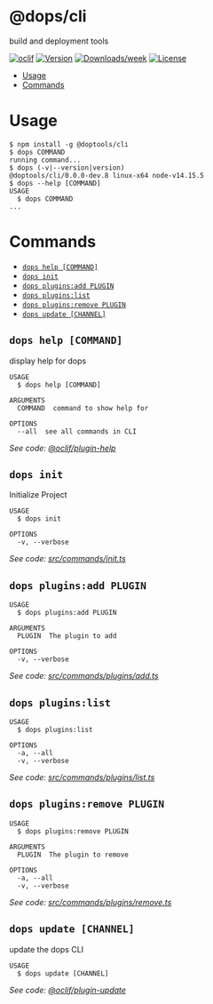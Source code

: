 @dops/cli
=========

build and deployment tools

[![oclif](https://img.shields.io/badge/cli-oclif-brightgreen.svg)](https://oclif.io)
[![Version](https://img.shields.io/npm/v/@dops/cli.svg)](https://npmjs.org/package/@dops/cli)
[![Downloads/week](https://img.shields.io/npm/dw/@dops/cli.svg)](https://npmjs.org/package/@dops/cli)
[![License](https://img.shields.io/npm/l/@dops/cli.svg)](https://github.com/connceptualpathways/dops/blob/master/package.json)

<!-- toc -->
* [Usage](#usage)
* [Commands](#commands)
<!-- tocstop -->
# Usage
<!-- usage -->
```sh-session
$ npm install -g @doptools/cli
$ dops COMMAND
running command...
$ dops (-v|--version|version)
@doptools/cli/0.0.0-dev.8 linux-x64 node-v14.15.5
$ dops --help [COMMAND]
USAGE
  $ dops COMMAND
...
```
<!-- usagestop -->
# Commands
<!-- commands -->
* [`dops help [COMMAND]`](#dops-help-command)
* [`dops init`](#dops-init)
* [`dops plugins:add PLUGIN`](#dops-pluginsadd-plugin)
* [`dops plugins:list`](#dops-pluginslist)
* [`dops plugins:remove PLUGIN`](#dops-pluginsremove-plugin)
* [`dops update [CHANNEL]`](#dops-update-channel)

## `dops help [COMMAND]`

display help for dops

```
USAGE
  $ dops help [COMMAND]

ARGUMENTS
  COMMAND  command to show help for

OPTIONS
  --all  see all commands in CLI
```

_See code: [@oclif/plugin-help](https://github.com/oclif/plugin-help/blob/v3.2.2/src/commands/help.ts)_

## `dops init`

Initialize Project

```
USAGE
  $ dops init

OPTIONS
  -v, --verbose
```

_See code: [src/commands/init.ts](https://github.com/doptools/cli/blob/v0.0.0-dev.8/src/commands/init.ts)_

## `dops plugins:add PLUGIN`

```
USAGE
  $ dops plugins:add PLUGIN

ARGUMENTS
  PLUGIN  The plugin to add

OPTIONS
  -v, --verbose
```

_See code: [src/commands/plugins/add.ts](https://github.com/doptools/cli/blob/v0.0.0-dev.8/src/commands/plugins/add.ts)_

## `dops plugins:list`

```
USAGE
  $ dops plugins:list

OPTIONS
  -a, --all
  -v, --verbose
```

_See code: [src/commands/plugins/list.ts](https://github.com/doptools/cli/blob/v0.0.0-dev.8/src/commands/plugins/list.ts)_

## `dops plugins:remove PLUGIN`

```
USAGE
  $ dops plugins:remove PLUGIN

ARGUMENTS
  PLUGIN  The plugin to remove

OPTIONS
  -a, --all
  -v, --verbose
```

_See code: [src/commands/plugins/remove.ts](https://github.com/doptools/cli/blob/v0.0.0-dev.8/src/commands/plugins/remove.ts)_

## `dops update [CHANNEL]`

update the dops CLI

```
USAGE
  $ dops update [CHANNEL]
```

_See code: [@oclif/plugin-update](https://github.com/oclif/plugin-update/blob/v1.3.10/src/commands/update.ts)_
<!-- commandsstop -->
